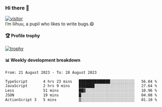 ### Hi there 👋
[![visitor](https://visitor-badge.glitch.me/badge?page_id=liihuu&right_color=blue)](https://github.com/liihuu)<br>
I’m liihuu, a pupil who likes to write bugs.😄


#### 🏆 Profile trophy
[![trophy](https://github-profile-trophy.vercel.app?username=liihuu&margin-w=16&margin-h=16&rank=-C,-B)](https://github.com/liihuu)


#### 📊 Weekly development breakdown
<!--START_SECTION:waka-->

```txt
From: 21 August 2023 - To: 28 August 2023

TypeScript       4 hrs 23 mins   ██████████████░░░░░░░░░░░   56.04 %
JavaScript       2 hrs 9 mins    ███████░░░░░░░░░░░░░░░░░░   27.64 %
Less             51 mins         ██▓░░░░░░░░░░░░░░░░░░░░░░   10.96 %
JSON             19 mins         █░░░░░░░░░░░░░░░░░░░░░░░░   04.08 %
ActionScript 3   5 mins          ▒░░░░░░░░░░░░░░░░░░░░░░░░   01.10 %
```

<!--END_SECTION:waka-->

<!--
**liihuu/liihuu** is a ✨ _special_ ✨ repository because its `README.md` (this file) appears on your GitHub profile.

Here are some ideas to get you started:

- 🔭 I’m currently working on ...
- 🌱 I’m currently learning ...
- 👯 I’m looking to collaborate on ...
- 🤔 I’m looking for help with ...
- 💬 Ask me about ...
- 📫 How to reach me: ...
- 😄 Pronouns: ...
- ⚡ Fun fact: ...
-->
